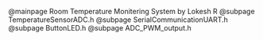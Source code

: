 @mainpage Room Temperature Monitering System by Lokesh R
@subpage TemperatureSensorADC.h
@subpage SerialCommunicationUART.h
@subpage ButtonLED.h
@subpage ADC_PWM_output.h
